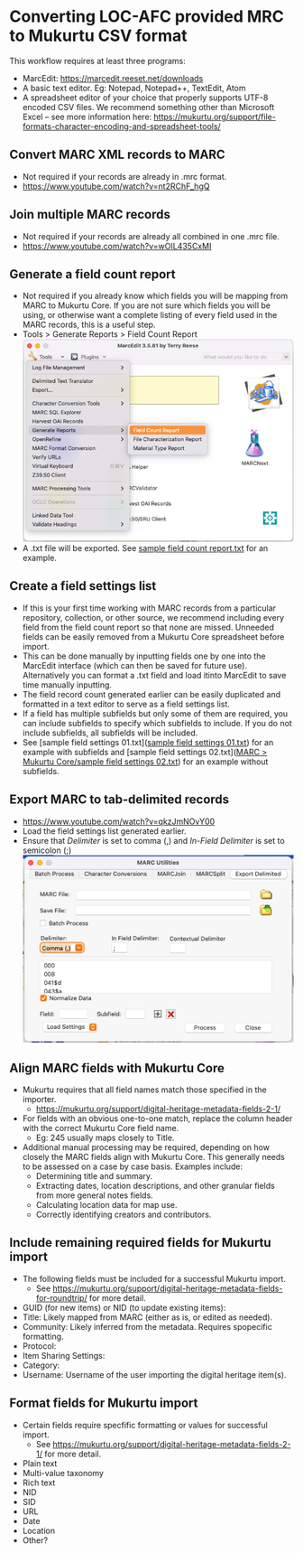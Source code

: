 # Converting LOC-AFC provided MRC to Mukurtu CSV format 

This workflow requires at least three programs: 
- MarcEdit: https://marcedit.reeset.net/downloads 
- A basic text editor. Eg: Notepad, Notepad++, TextEdit, Atom
- A spreadsheet editor of your choice that properly supports UTF-8 encoded CSV files. We recommend something other than Microsoft Excel – see more information here: https://mukurtu.org/support/file-formats-character-encoding-and-spreadsheet-tools/  

## Convert MARC XML records to MARC 
- Not required if your records are already in .mrc format.
- https://www.youtube.com/watch?v=nt2RChF_hgQ

## Join multiple MARC records 
- Not required if your records are already all combined in one .mrc file.
- https://www.youtube.com/watch?v=wOIL435CxMI

## Generate a field count report 
- Not required if you already know which fields you will be mapping from MARC to Mukurtu Core. If you are not sure which fields you will be using, or otherwise want a complete listing of every field used in the MARC records, this is a useful step.
- Tools > Generate Reports > Field Count Report
     ![MarcEdit - Generate field count report](https://github.com/WSU-CDSC/MMTT/blob/7acf1d93872697b5ca65448c145897fa4e7f2f06/MARC%20%3E%20Mukurtu%20Core/Workflow%20Images/Screen%20Shot%202022-06-30%20at%202.03.53%20PM.png)
- A .txt file will be exported. See [sample field count report.txt](https://github.com/WSU-CDSC/MMTT/blob/c79d8f6973352c9774d57f31b3fc7d419d089748/MARC%20%3E%20Mukurtu%20Core/sample%20field%20count%20report.txt) for an example.

## Create a field settings list 
- If this is your first time working with MARC records from a particular repository, collection, or other source, we recommend including every field from the field count report so that none are missed. Unneeded fields can be easily removed from a Mukurtu Core spreadsheet before import.
- This can be done manually by inputting fields one by one into the MarcEdit interface (which can then be saved for future use). Alternatively you can format a .txt field and load itinto MarcEdit to save time manually inputting.
- The field record count generated earlier can be easily duplicated and formatted in a text editor to serve as a field settings list.
- If a field has multiple subfields but only some of them are required, you can include subfields to specify which subfields to include. If you do not include subfields, all subfields will be included.
- See [sample field settings 01.txt]([sample field settings 01.txt](https://github.com/WSU-CDSC/MMTT/blob/c79d8f6973352c9774d57f31b3fc7d419d089748/MARC%20%3E%20Mukurtu%20Core/sample%20field%20settings%2001.txt)) for an example with subfields and [sample field settings 02.txt]([MARC > Mukurtu Core/sample field settings 02.txt](https://github.com/WSU-CDSC/MMTT/blob/c79d8f6973352c9774d57f31b3fc7d419d089748/MARC%20%3E%20Mukurtu%20Core/sample%20field%20settings%2002.txt)) for an example without subfields.

## Export MARC to tab-delimited records 
- https://www.youtube.com/watch?v=qkzJmNOvY00
- Load the field settings list generated earlier.
- Ensure that *Delimiter* is set to comma (,) and *In-Field Delimiter* is set to semicolon (;)
     ![Tab-delimited export settings](https://github.com/WSU-CDSC/MMTT/blob/262964aa6488e6b1d5df0f8d83f22c6435417b0e/MARC%20%3E%20Mukurtu%20Core/Workflow%20Images/Screen%20Shot%202022-06-30%20at%202.07.46%20PM.png)

## Align MARC fields with Mukurtu Core
- Mukurtu requires that all field names match those specified in the importer.
  - https://mukurtu.org/support/digital-heritage-metadata-fields-2-1/  
- For fields with an obvious one-to-one match, replace the column header with the correct Mukurtu Core field name. 
  - Eg: 245 usually maps closely to Title.
- Additional manual processing may be required, depending on how closely the MARC fields align with Mukurtu Core. This generally needs to be assessed on a case by case basis. Examples include:
  - Determining title and summary.
  - Extracting dates, location descriptions, and other granular fields from more general notes fields.
  - Calculating location data for map use.
  - Correctly identifying creators and contributors.

## Include remaining required fields for Mukurtu import 
- The following fields must be included for a successful Mukurtu import.
  - See https://mukurtu.org/support/digital-heritage-metadata-fields-for-roundtrip/ for more detail.
- GUID (for new items) or NID (to update existing items): 
- Title: Likely mapped from MARC (either as is, or edited as needed).
- Community: Likely inferred from the metadata. Requires spopecific formatting.
- Protocol: 
- Item Sharing Settings: 
- Category: 
- Username: Username of the user importing the digital heritage item(s).

## Format fields for Mukurtu import 
- Certain fields require specfific formatting or values for successful import.
  - See https://mukurtu.org/support/digital-heritage-metadata-fields-2-1/ for more detail.
- Plain text 
- Multi-value taxonomy 
- Rich text 
- NID 
- SID 
- URL 
- Date 
- Location 
- Other? 
